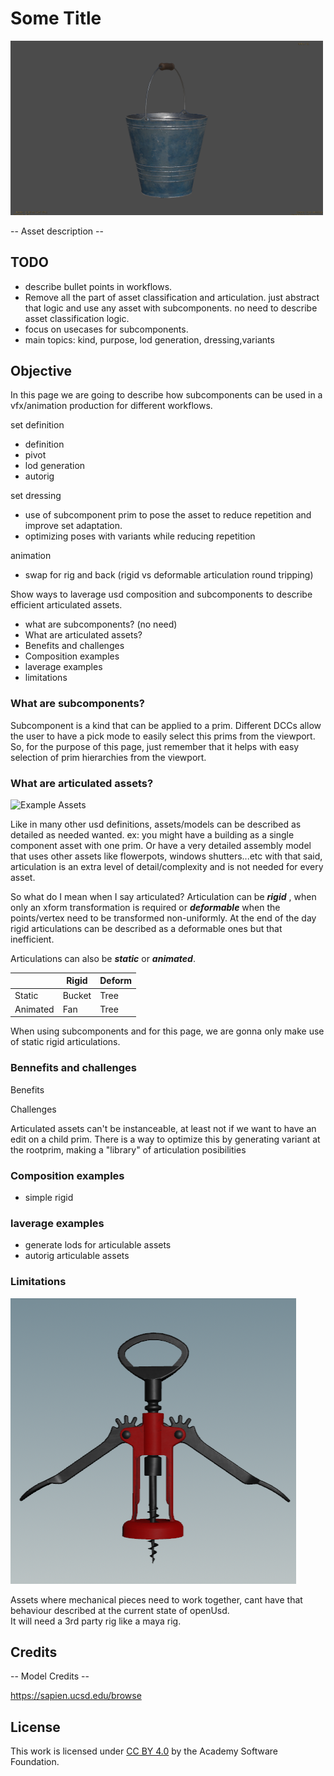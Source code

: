
# Some Title

<img src="screenshots/Bucket.png" alt="Example Image" width="500"/>


-- Asset description --
## TODO
- describe bullet points in workflows.
- Remove all the part of asset classification and articulation. just abstract that logic and use any asset with subcomponents. no need to describe asset classification logic.
- focus on usecases for subcomponents.
- main topics: kind, purpose, lod generation, dressing,variants

## Objective
In this page we are going to describe how subcomponents can be used in a vfx/animation production for different workflows.

set definition
- definition
- pivot
- lod generation
- autorig

set dressing
- use of subcomponent prim to pose the asset to reduce repetition and improve set adaptation.
- optimizing poses with variants while reducing repetition

animation
- swap for rig and back (rigid vs deformable articulation round tripping)

Show ways to laverage usd composition and subcomponents to describe efficient articulated assets.
 - what are subcomponents? (no need)
 - What are articulated assets?
 - Benefits and challenges
 - Composition examples
 - laverage examples
 - limitations

### What are subcomponents?

Subcomponent is a kind that can be applied to a prim. Different DCCs allow the user to have a pick mode to easily select this prims from the viewport.
So, for the purpose of this page, just remember that it helps with easy selection of prim hierarchies from the viewport.

### What are articulated assets?

<img src="screenshots/articulated_assets_example.gif" alt="Example Assets" width="500"/>

Like in many other usd definitions, assets/models can be described as detailed as needed wanted. ex: you might have a building as a single component asset with one prim. Or have a very detailed assembly model that uses other assets like flowerpots, windows shutters...etc with that said, articulation is an extra level of detail/complexity and is not needed for every asset.

So what do I mean when I say articulated? Articulation can be __*rigid*__ , when only an xform transformation is required or __*deformable*__ when the points/vertex need to be transformed non-uniformly. At the end of the day rigid articulations can be described as a deformable ones but that inefficient.

Articulations can also be __*static*__ or __*animated*__. 

|            | Rigid | Deform |
|------------|-------|--------|
| Static     |   Bucket   |    Tree    |
| Animated   |   Fan   |    Tree   |


When using subcomponents and for this page, we are gonna only make use of static rigid articulations.

### Bennefits and challenges
Benefits

Challenges

Articulated assets can't be instanceable, at least not if we want to have an edit on a child prim. There is a way to optimize this by generating variant at the rootprim, making a "library" of articulation posibilities

### Composition examples
- simple rigid 
### laverage examples
- generate lods for articulable assets
- autorig articulable assets

### Limitations
![Corck screw openner](screenshots/CorckScrewOpenner.png)

Assets where mechanical pieces need to work together, cant have that behaviour described at the current state of openUsd.\
It will need a 3rd party rig like a maya rig.

## Credits

-- Model Credits --

https://sapien.ucsd.edu/browse

## License

This work is licensed under [CC BY 4.0](https://creativecommons.org/licenses/by/4.0/) by the Academy Software Foundation.
